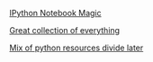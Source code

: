 [IPython Notebook Magic](https://nbviewer.jupyter.org/github/ipython/ipython/blob/master/examples/IPython%20Kernel/Index.ipynb)

[Great collection of everything](https://github.com/ipython/ipython/wiki/A-gallery-of-interesting-IPython-Notebooks)

[Mix of python resources divide later](https://github.com/rossant/ipython-minibook)
